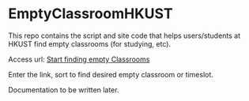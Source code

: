 # EmptyClassroomHKUST

This repo contains the script and site code that helps users/students at HKUST find empty classrooms (for studying, etc).

Access url: [Start finding empty Classrooms](https://www.bit.ly/ustempty)

Enter the link, sort to find desired empty classroom or timeslot.

Documentation to be written later.
